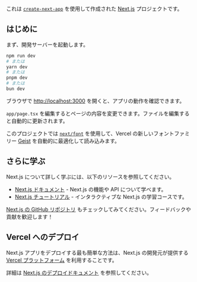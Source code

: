 これは [`create-next-app`](https://nextjs.org/docs/app/api-reference/cli/create-next-app) を使用して作成された [Next.js](https://nextjs.org) プロジェクトです。

## はじめに

まず、開発サーバーを起動します。

```bash
npm run dev
# または
yarn dev
# または
pnpm dev
# または
bun dev
```

ブラウザで [http://localhost:3000](http://localhost:3000) を開くと、アプリの動作を確認できます。

`app/page.tsx` を編集するとページの内容を変更できます。ファイルを編集すると自動的に更新されます。

このプロジェクトでは [`next/font`](https://nextjs.org/docs/app/building-your-application/optimizing/fonts) を使用して、Vercel の新しいフォントファミリー [Geist](https://vercel.com/font) を自動的に最適化して読み込みます。

## さらに学ぶ

Next.js について詳しく学ぶには、以下のリソースを参照してください。

- [Next.js ドキュメント](https://nextjs.org/docs) - Next.js の機能や API について学べます。
- [Next.js チュートリアル](https://nextjs.org/learn) - インタラクティブな Next.js の学習コースです。

[Next.js の GitHub リポジトリ](https://github.com/vercel/next.js) もチェックしてみてください。フィードバックや貢献を歓迎します！

## Vercel へのデプロイ

Next.js アプリをデプロイする最も簡単な方法は、Next.js の開発元が提供する [Vercel プラットフォーム](https://vercel.com/new?utm_medium=default-template&filter=next.js&utm_source=create-next-app&utm_campaign=create-next-app-readme) を利用することです。

詳細は [Next.js のデプロイドキュメント](https://nextjs.org/docs/app/building-your-application/deploying) を参照してください。
